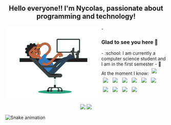 <h2 align="center">Hello everyone!! I'm Nycolas, passionate about programming and technology!</h2>

<img width="300px" align='left' src='https://github.com/nycolascruz/nycolascruz/blob/main/assets/dev.gif' />
- <h3>Glad to see you here 👋</h3>
- :school: I am currently a computer science student and I am in the first semester
- 🌱 At the moment I know:
<img style="padding:5px" width="30px" src="https://cdn.jsdelivr.net/gh/devicons/devicon/icons/html5/html5-original.svg" />
<img style="padding:5px" width="30px" src="https://cdn.jsdelivr.net/gh/devicons/devicon/icons/css3/css3-original.svg" />
<img style="padding:5px" width="30px" src="https://cdn.jsdelivr.net/gh/devicons/devicon/icons/bootstrap/bootstrap-plain.svg" />
<img style="padding:5px" width="30px" src="https://cdn.jsdelivr.net/gh/devicons/devicon/icons/javascript/javascript-plain.svg" />
<img style="padding:5px" width="30px" src="https://cdn.jsdelivr.net/gh/devicons/devicon/icons/typescript/typescript-plain.svg" />
<img style="padding:5px" width="30px" src="https://cdn.jsdelivr.net/gh/devicons/devicon/icons/nodejs/nodejs-original.svg" />
<img style="padding:5px" width="30px" src="https://cdn.jsdelivr.net/gh/devicons/devicon/icons/vuejs/vuejs-original.svg" />
<img style="padding:5px" width="30px" src="https://cdn.jsdelivr.net/gh/devicons/devicon/icons/php/php-plain.svg" />
<img style="padding:5px" width="30px" src="https://cdn.jsdelivr.net/gh/devicons/devicon/icons/mysql/mysql-original.svg" />
<img style="padding:5px" width="30px" src="https://cdn.jsdelivr.net/gh/devicons/devicon/icons/laravel/laravel-plain.svg" />
<img style="padding:5px" width="30px" src="https://cdn.jsdelivr.net/gh/devicons/devicon/icons/docker/docker-plain-wordmark.svg" />

##
	
<div align="center">
  <img height="155em" src="https://github-readme-stats.vercel.app/api?username=nycolascruz&hide_border=true&show_icons=true&theme=tokyonight&include_all_commits=true&count_private=true"/>
  <img height="155em" src="https://github-readme-stats.vercel.app/api/top-langs/?username=nycolascruz&hide_border=true&layout=compact&langs_count=7&theme=tokyonight"/>
</div>

![Snake animation](https://github.com/nycolascruz/nycolascruz/blob/output/github-contribution-grid-snake.svg)
